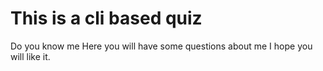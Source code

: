 # This is a cli based quiz
Do you know me
Here you will have some questions about me
I hope you will like it.